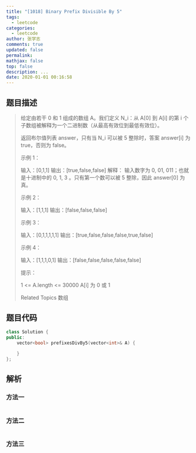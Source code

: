 ```yaml
---
title: "[1018] Binary Prefix Divisible By 5"
tags:
  - leetcode
categories:
  - leetcode
author: 张学志
comments: true
updated: false
permalink:
mathjax: false
top: false
description: ...
date: 2020-01-01 00:16:58
---
```


## 题目描述

> 给定由若干 0 和 1 组成的数组 A。我们定义 N_i：从 A[0] 到 A[i] 的第 i 个子数组被解释为一个二进制数（从最高有效位到最低有效位）。 
> 
> 返回布尔值列表 answer，只有当 N_i 可以被 5 整除时，答案 answer[i] 为 true，否则为 false。 
> 
> 
> 
> 示例 1： 
> 
> 输入：[0,1,1]
> 输出：[true,false,false]
> 解释：
> 输入数字为 0, 01, 011；也就是十进制中的 0, 1, 3 。只有第一个数可以被 5 整除，因此 answer[0] 为真。
> 
> 
> 示例 2： 
> 
> 输入：[1,1,1]
> 输出：[false,false,false]
> 
> 
> 示例 3： 
> 
> 输入：[0,1,1,1,1,1]
> 输出：[true,false,false,false,true,false]
> 
> 
> 示例 4： 
> 
> 输入：[1,1,1,0,1]
> 输出：[false,false,false,false,false]
> 
> 
> 
> 
> 提示： 
> 
> 
> 1 <= A.length <= 30000 
> A[i] 为 0 或 1 
> 
> Related Topics 数组

## 题目代码

```cpp
class Solution {
public:
    vector<bool> prefixesDivBy5(vector<int>& A) {
        
    }
};
```

## 解析

### 方法一

```cpp

```

### 方法二

```cpp

```

### 方法三

```cpp

```

